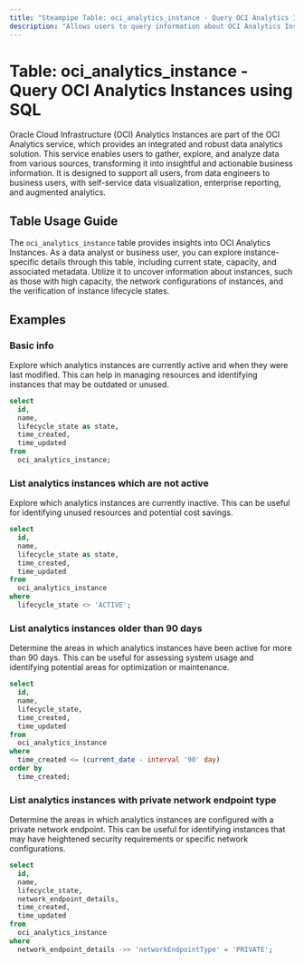 ```yaml
---
title: "Steampipe Table: oci_analytics_instance - Query OCI Analytics Instances using SQL"
description: "Allows users to query information about OCI Analytics Instances."
---
```


# Table: oci_analytics_instance - Query OCI Analytics Instances using SQL

Oracle Cloud Infrastructure (OCI) Analytics Instances are part of the OCI Analytics service, which provides an integrated and robust data analytics solution. This service enables users to gather, explore, and analyze data from various sources, transforming it into insightful and actionable business information. It is designed to support all users, from data engineers to business users, with self-service data visualization, enterprise reporting, and augmented analytics.

## Table Usage Guide

The `oci_analytics_instance` table provides insights into OCI Analytics Instances. As a data analyst or business user, you can explore instance-specific details through this table, including current state, capacity, and associated metadata. Utilize it to uncover information about instances, such as those with high capacity, the network configurations of instances, and the verification of instance lifecycle states.

## Examples

### Basic info
Explore which analytics instances are currently active and when they were last modified. This can help in managing resources and identifying instances that may be outdated or unused.

```sql
select
  id,
  name,
  lifecycle_state as state,
  time_created,
  time_updated
from
  oci_analytics_instance;
```

### List analytics instances which are not active
Explore which analytics instances are currently inactive. This can be useful for identifying unused resources and potential cost savings.

```sql
select
  id,
  name,
  lifecycle_state as state,
  time_created,
  time_updated
from
  oci_analytics_instance
where
  lifecycle_state <> 'ACTIVE';
```

### List analytics instances older than 90 days
Determine the areas in which analytics instances have been active for more than 90 days. This can be useful for assessing system usage and identifying potential areas for optimization or maintenance.

```sql
select
  id,
  name,
  lifecycle_state,
  time_created,
  time_updated
from
  oci_analytics_instance
where
  time_created <= (current_date - interval '90' day)
order by
  time_created;
```

### List analytics instances with private network endpoint type
Determine the areas in which analytics instances are configured with a private network endpoint. This can be useful for identifying instances that may have heightened security requirements or specific network configurations.

```sql
select
  id,
  name,
  lifecycle_state,
  network_endpoint_details,
  time_created,
  time_updated
from
  oci_analytics_instance
where
  network_endpoint_details ->> 'networkEndpointType' = 'PRIVATE';
```